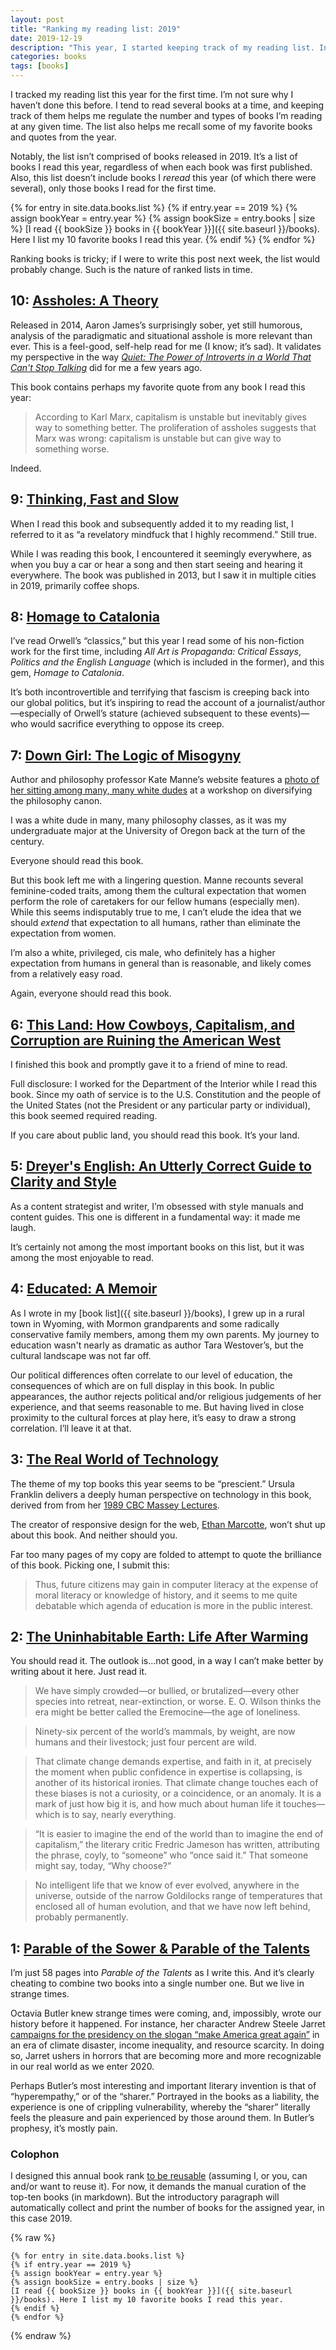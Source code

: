 ```yaml
---
layout: post
title: "Ranking my reading list: 2019"
date: 2019-12-19
description: "This year, I started keeping track of my reading list. In this post, I review my 10 favorite books I read this year and comment on why they stood out."
categories: books
tags: [books]
---
```

I tracked my reading list this year for the first time. I’m not sure why I haven’t done this before. I tend to read several books at a time, and keeping track of them helps me regulate the number and types of books I’m reading at any given time. The list also helps me recall some of my favorite books and quotes from the year.

Notably, the list isn’t comprised of books released in 2019. It’s a list of books I read this year, regardless of when each book was first published. Also, this list doesn’t include books I _reread_ this year (of which there were several), only those books I read for the first time.

{% for entry in site.data.books.list %}
{% if entry.year == 2019 %}
{% assign bookYear = entry.year %}
{% assign bookSize = entry.books | size %}
[I read {{ bookSize }} books in {{ bookYear }}]({{ site.baseurl }}/books). Here I list my 10 favorite books I read this year.
{% endif %}
{% endfor %}	

Ranking books is tricky; if I were to write this post next week, the list would probably change. Such is the nature of ranked lists in time.

## 10: <a class="book-title" href="https://www.penguinrandomhouse.com/books/215671/assholes-by-aaron-james/9780804171359#">Assholes: A Theory</a>

Released in 2014, Aaron James’s surprisingly sober, yet still humorous, analysis of the paradigmatic and situational asshole is more relevant than ever. This is a feel-good, self-help read for me (I know; it’s sad). It validates my perspective in the way [<em>Quiet: The Power of Introverts in a World That Can't Stop Talking</em>](https://www.goodreads.com/book/show/8520610-quiet) did for me a few years ago. 

This book contains perhaps my favorite quote from any book I read this year:

> According to Karl Marx, capitalism is unstable but inevitably gives way to something better. The proliferation of assholes suggests that Marx was wrong: capitalism is unstable but can give way to something worse.

Indeed.

## 9: <a class="book-title" href="https://us.macmillan.com/books/9780374533557">Thinking, Fast and Slow</a>

When I read this book and subsequently added it to my reading list, I referred to it as “a revelatory mindfuck that I highly recommend.” Still true. 

While I was reading this book, I encountered it seemingly everywhere, as when you buy a car or hear a song and then start seeing and hearing it everywhere. The book was published in 2013, but I saw it in multiple cities in 2019, primarily coffee shops.

## 8: <a class="book-title" href="https://en.wikipedia.org/wiki/Homage_to_Catalonia">Homage to Catalonia</a>

I’ve read Orwell’s “classics,” but this year I read some of his non-fiction work for the first time, including <em>All Art is Propaganda: Critical Essays</em>, <em>Politics and the English Language</em> (which is included in the former), and this gem, <em>Homage to Catalonia</em>.

It’s both incontrovertible and terrifying that fascism is creeping back into our global politics, but it’s inspiring to read the account of a journalist/author—especially of Orwell’s stature (achieved subsequent to these events)—who would sacrifice everything to oppose its creep.

## 7: <a class="book-title" href="http://www.katemanne.net/book.html">Down Girl: The Logic of Misogyny</a>

Author and philosophy professor Kate Manne’s website features a [photo of her sitting among many, many white dudes](http://www.katemanne.net/) at a workshop on diversifying the philosophy canon.

I was a white dude in many, many philosophy classes, as it was my undergraduate major at the University of Oregon back at the turn of the century.

Everyone should read this book.

But this book left me with a lingering question. Manne recounts several feminine-coded traits, among them the cultural expectation that women perform the role of caretakers for our fellow humans (especially men). While this seems indisputably true to me, I can’t elude the idea that we should _extend_ that expectation to all humans, rather than eliminate the expectation from women. 

I’m also a white, privileged, cis male, who definitely has a higher expectation from humans in general than is reasonable, and likely comes from a relatively easy road.

Again, everyone should read this book.

## 6: <a class="book-title" href="https://www.penguinrandomhouse.com/books/541729/this-land-by-christopher-ketcham/9780735220980/">This Land: How Cowboys, Capitalism, and Corruption are Ruining the American West</a>

I finished this book and promptly gave it to a friend of mine to read.

Full disclosure: I worked for the Department of the Interior while I read this book. Since my oath of service is to the U.S. Constitution and the people of the United States (not the President or any particular party or individual), this book seemed required reading.

If you care about public land, you should read this book. It’s your land.

## 5: <a class="book-title" href="https://www.penguinrandomhouse.com/books/232363/dreyers-english-by-benjamin-dreyer/9780812995701/">Dreyer's English: An Utterly Correct Guide to Clarity and Style</a>

As a content strategist and writer, I’m obsessed with style manuals and content guides. This one is different in a fundamental way: it made me laugh.

It’s certainly not among the most important books on this list, but it was among the most enjoyable to read.

## 4: <a class="book-title" href="https://www.penguinrandomhouse.com/books/550168/educated-by-tara-westover/9780399590504/">Educated: A Memoir</a>

As I wrote in my [book list]({{ site.baseurl }}/books), I grew up in a rural town in Wyoming, with Mormon grandparents and some radically conservative family members, among them my own parents. My journey to education wasn't nearly as dramatic as author Tara Westover’s, but the cultural landscape was not far off.

Our political differences often correlate to our level of education, the consequences of which are on full display in this book. In public appearances, the author rejects political and/or religious judgements of her experience, and that seems reasonable to me. But having lived in close proximity to the cultural forces at play here, it’s easy to draw a strong correlation. I’ll leave it at that.

## 3: <a class="book-title" href="https://www.goodreads.com/book/show/1291973.The_Real_World_of_Technology">The Real World of Technology</a>

The theme of my top books this year seems to be “prescient.” Ursula Franklin delivers a deeply human perspective on technology in this book, derived from from her [1989 CBC Massey Lectures](https://www.cbc.ca/radio/ideas/the-1989-cbc-massey-lectures-the-real-world-of-technology-1.2946845).

The creator of responsive design for the web, [Ethan Marcotte](https://twitter.com/beep), won’t shut up about this book. And neither should you. 

Far too many pages of my copy are folded to attempt to quote the brilliance of this book. Picking one, I submit this:

> Thus, future citizens may gain in computer literacy at the expense of moral literacy or knowledge of history, and it seems to me quite debatable which agenda of education is more in the public interest.

## 2: <a class="book-title" href="https://www.penguinrandomhouse.com/books/586541/the-uninhabitable-earth-by-david-wallace-wells/9780525576709/">The Uninhabitable Earth: Life After Warming</a>

You should read it. The outlook is...not good, in a way I can’t make better by writing about it here. Just read it.

> We have simply crowded—or bullied, or brutalized—every other species into retreat, near-extinction, or worse. E. O. Wilson thinks the era might be better called the Eremocine—the age of loneliness.

> Ninety-six percent of the world’s mammals, by weight, are now humans and their livestock; just four percent are wild.

> That climate change demands expertise, and faith in it, at precisely the moment when public confidence in expertise is collapsing, is another of its historical ironies. That climate change touches each of these biases is not a curiosity, or a coincidence, or an anomaly. It is a mark of just how big it is, and how much about human life it touches—which is to say, nearly everything.

> “It is easier to imagine the end of the world than to imagine the end of capitalism,” the literary critic Fredric Jameson has written, attributing the phrase, coyly, to “someone” who “once said it.” That someone might say, today, “Why choose?”

> No intelligent life that we know of ever evolved, anywhere in the universe, outside of the narrow Goldilocks range of temperatures that enclosed all of human evolution, and that we have now left behind, probably permanently.

## 1: <a class="book-title" href="https://www.grandcentralpublishing.com/contributor/octavia-e-butler/">Parable of the Sower & Parable of the Talents</a>

I’m just 58 pages into <em>Parable of the Talents</em> as I write this. And it’s clearly cheating to combine two books into a single number one. But we live in strange times.  

Octavia Butler knew strange times were coming, and, impossibly, wrote our history before it happened. For instance, her character Andrew Steele Jarret [campaigns for the presidency on the slogan “make America great again”](https://www.newyorker.com/books/second-read/octavia-butlers-prescient-vision-of-a-zealot-elected-to-make-america-great-again) in an era of climate disaster, income inequality, and resource scarcity. In doing so, Jarret ushers in horrors that are becoming more and more recognizable in our real world as we enter 2020.

Perhaps Butler’s most interesting and important literary invention is that of “hyperempathy,” or of the “sharer.” Portrayed in the books as a liability, the experience is one of crippling vulnerability, whereby the “sharer” literally feels the pleasure and pain experienced by those around them. In Butler’s prophesy, it’s mostly pain. 

### Colophon

I designed this annual book rank [to be reusable](https://github.com/rentry/rentry.github.io/blob/master/_posts/2019-12-19-best-books-of-2019.md) (assuming I, or you, can and/or want to reuse it). For now, it demands the manual curation of the top-ten books (in markdown). But the introductory paragraph will automatically collect and print the number of books for the assigned year, in this case 2019.

{% raw %}
```liquid
{% for entry in site.data.books.list %}
{% if entry.year == 2019 %}
{% assign bookYear = entry.year %}
{% assign bookSize = entry.books | size %}
[I read {{ bookSize }} books in {{ bookYear }}]({{ site.baseurl }}/books). Here I list my 10 favorite books I read this year.
{% endif %}
{% endfor %}
```
{% endraw %}